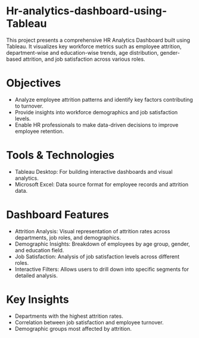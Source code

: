 # Hr-analytics-dashboard-using-Tableau 
This project presents a comprehensive HR Analytics Dashboard built using Tableau. It visualizes key workforce metrics such as employee attrition, department-wise and education-wise trends, age distribution, gender-based attrition, and job satisfaction across various roles.

# Objectives 
- Analyze employee attrition patterns and identify key factors contributing to turnover.
- Provide insights into workforce demographics and job satisfaction levels.
- Enable HR professionals to make data-driven decisions to improve employee retention.

# Tools & Technologies
- Tableau Desktop: For building interactive dashboards and visual analytics.
- Microsoft Excel: Data source format for employee records and attrition data.

# Dashboard Features  
- Attrition Analysis: Visual representation of attrition rates across departments, job roles, and demographics.
- Demographic Insights: Breakdown of employees by age group, gender, and education field.
- Job Satisfaction: Analysis of job satisfaction levels across different roles.
- Interactive Filters: Allows users to drill down into specific segments for detailed analysis.

# Key Insights 
- Departments with the highest attrition rates.
- Correlation between job satisfaction and employee turnover.
- Demographic groups most affected by attrition.
